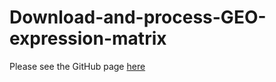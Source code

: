 # Download-and-process-GEO-expression-matrix

Please see the GitHub page [here](https://shijusisobhan.github.io/Download-and-process-GEO-expression-matrix/)
